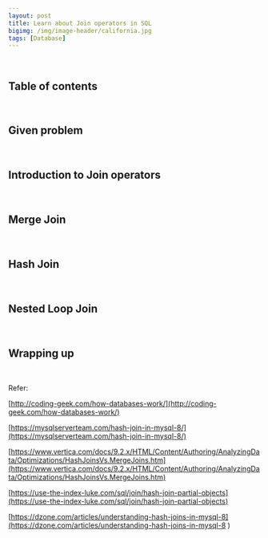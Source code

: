 ```yaml
---
layout: post
title: Learn about Join operators in SQL
bigimg: /img/image-header/california.jpg
tags: [Database]
---
```





<br>

## Table of contents




<br>

## Given problem





<br>


## Introduction to Join operators





<br>


## Merge Join





<br>


## Hash Join





<br>

## Nested Loop Join





<br>

## Wrapping up





<br>

Refer:

[http://coding-geek.com/how-databases-work/](http://coding-geek.com/how-databases-work/)

[https://mysqlserverteam.com/hash-join-in-mysql-8/](https://mysqlserverteam.com/hash-join-in-mysql-8/)

[https://www.vertica.com/docs/9.2.x/HTML/Content/Authoring/AnalyzingData/Optimizations/HashJoinsVs.MergeJoins.htm](https://www.vertica.com/docs/9.2.x/HTML/Content/Authoring/AnalyzingData/Optimizations/HashJoinsVs.MergeJoins.htm)

[https://use-the-index-luke.com/sql/join/hash-join-partial-objects](https://use-the-index-luke.com/sql/join/hash-join-partial-objects)

[https://dzone.com/articles/understanding-hash-joins-in-mysql-8](https://dzone.com/articles/understanding-hash-joins-in-mysql-8 )